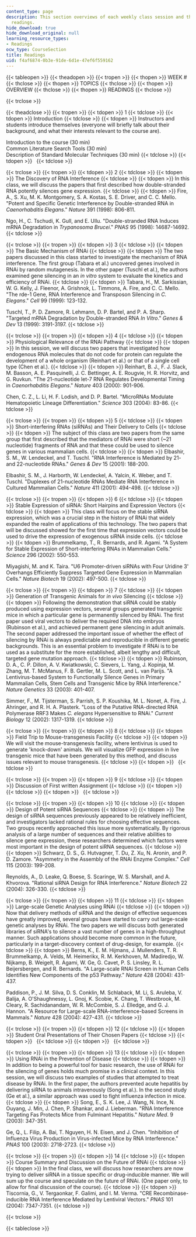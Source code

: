 ```yaml
---
content_type: page
description: This section overviews of each weekly class session and the list of assigned
  readings.
hide_download: true
hide_download_original: null
learning_resource_types:
- Readings
ocw_type: CourseSection
title: Readings
uid: f4af6874-0b3e-91de-6d1e-47ef6f559162
---
```


{{< tableopen >}}
{{< theadopen >}}
{{< tropen >}}
{{< thopen >}}
WEEK #
{{< thclose >}}
{{< thopen >}}
TOPICS
{{< thclose >}}
{{< thopen >}}
OVERVIEW
{{< thclose >}}
{{< thopen >}}
READINGS
{{< thclose >}}

{{< trclose >}}

{{< theadclose >}}
{{< tropen >}}
{{< tdopen >}}
1
{{< tdclose >}}
{{< tdopen >}}
Introduction
{{< tdclose >}}
{{< tdopen >}}
Instructors and students introduce themselves (everyone will briefly talk about their background, and what their interests relevant to the course are).  
  
Introduction to the course (30 min)  
Common Literature Search Tools (30 min)  
Description of Standard Molecular Techniques (30 min)
{{< tdclose >}}
{{< tdopen >}}
 
{{< tdclose >}}

{{< trclose >}}
{{< tropen >}}
{{< tdopen >}}
2
{{< tdclose >}}
{{< tdopen >}}
The Discovery of RNA Interference
{{< tdclose >}}
{{< tdopen >}}
In this class, we will discuss the papers that first described how double-stranded RNA potently silences gene expression.
{{< tdclose >}}
{{< tdopen >}}
Fire, A., S. Xu, M. K. Montgomery, S. A. Kostas, S. E. Driver, and C. C. Mello. "Potent and Specific Genetic Interference by Double-stranded RNA in _Caenorhabditis Elegans_." _Nature_ 391 (1998): 806-811.  
  
Ngo, H., C. Tschudi, K. Gull, and E. Ullu. "Double-stranded RNA Induces mRNA Degradation in _Trypanosoma Brucei_." _PNAS_ 95 (1998): 14687-14692.
{{< tdclose >}}

{{< trclose >}}
{{< tropen >}}
{{< tdopen >}}
3
{{< tdclose >}}
{{< tdopen >}}
The Basic Mechanism of RNAi
{{< tdclose >}}
{{< tdopen >}}
The two papers discussed in this class started to investigate the mechanism of RNA interference. The first group (Tabara et al.) uncovered genes involved in RNAi by random mutagenesis. In the other paper (Tuschl et al.), the authors examined gene silencing in an _in vitro_ system to evaluate the kinetics and efficiency of RNAi.
{{< tdclose >}}
{{< tdopen >}}
Tabara, H., M. Sarkissian, W. G. Kelly, J. Fleenor, A. Grishnok, L. Timmons, A. Fire, and C. C. Mello. "The rde-1 Gene, RNA Interference and Transposon Silencing in _C. Elegans_." _Cell_ 99 (1999): 123-132.  
  
Tuschl, T., P. D. Zamore, R. Lehmann, D. P. Bartel, and P. A. Sharp. "Targeted mRNA Degradation by Double-stranded RNA _In Vitro_." _Genes & Dev_ 13 (1999): 3191-3197.
{{< tdclose >}}

{{< trclose >}}
{{< tropen >}}
{{< tdopen >}}
4
{{< tdclose >}}
{{< tdopen >}}
Physiological Relevance of the RNAi Pathway
{{< tdclose >}}
{{< tdopen >}}
In this session, we will discuss two papers that investigated how endogenous RNA molecules that do not code for protein can regulate the development of a whole organism (Reinhart et al.) or that of a single cell type (Chen et al.).
{{< tdclose >}}
{{< tdopen >}}
Reinhart, B. J., F. J. Slack, M. Basson, A. E. Pasquinelli, J. C. Bettinger, A. E. Rougvie, H. R. Horvitz, and G. Ruvkun. "The 21-nucleotide let-7 RNA Regulates Developmental Timing in _Caenorhabditis Elegans_." _Nature_ 403 (2000): 901-906.  
  
Chen, C. Z., L. Li, H. F. Lodish, and D. P. Bartel. "MicroRNAs Modulate Hematopoietic Lineage Differentiation." _Science_ 303 (2004): 83-86.
{{< tdclose >}}

{{< trclose >}}
{{< tropen >}}
{{< tdopen >}}
5
{{< tdclose >}}
{{< tdopen >}}
Short-interfering RNAs (siRNAs) and Their Delivery to Cells
{{< tdclose >}}
{{< tdopen >}}
The subject of this class are two papers from the same group that first described that the mediators of RNAi were short (~21 nucleotide) fragments of RNA and that these could be used to silence genes in various mammalian cells.
{{< tdclose >}}
{{< tdopen >}}
Elbashir, S. M., W. Lendeckel, and T. Tuschl. "RNA Interference is Mediated by 21- and 22-nucleotide RNAs." _Genes & Dev_ 15 (2001): 188-200.  
  
Elbashir, S. M., J. Harborth, W. Lendeckel, A. Yalcin, K. Weber, and T. Tuschl. "Duplexes of 21-nucleotide RNAs Mediate RNA Interference in Cultured Mammalian Cells." _Nature_ 411 (2001): 494-498.
{{< tdclose >}}

{{< trclose >}}
{{< tropen >}}
{{< tdopen >}}
6
{{< tdclose >}}
{{< tdopen >}}
Stable Expression of siRNA: Short Hairpins and Expression Vectors
{{< tdclose >}}
{{< tdopen >}}
This class will focus on the stable siRNA expression, which was a crucial step in the history of RNAi that widely expanded the realm of applications of this technology. The two papers that will be discussed showed for the first time that expression vectors could be used to drive the expression of exogenous siRNA inside cells.
{{< tdclose >}}
{{< tdopen >}}
Brummelkamp, T., R. Bernards, and R. Agami. "A System for Stable Expression of Short-interfering RNAs in Mammalian Cells." _Science_ 296 (2002): 550-553.  
  
Miyagishi, M. and K. Taira. "U6 Promoter-driven siRNAs with Four Uridine 3' Overhangs Efficiently Suppress Targeted Gene Expression in Mammalian Cells." _Nature Biotech_ 19 (2002): 497-500.
{{< tdclose >}}

{{< trclose >}}
{{< tropen >}}
{{< tdopen >}}
7
{{< tdclose >}}
{{< tdopen >}}
Generation of Transgenic Animals for _in vivo_ Silencing
{{< tdclose >}}
{{< tdopen >}}
Following the demonstration that siRNA could be stably produced using expression vectors, several groups generated transgenic mice in which a particular gene is permanently silenced by RNAi. The first paper used viral vectors to deliver the required DNA into embryos (Rubinson et al.), and achieved permanent gene silencing in adult animals. The second paper addressed the important issue of whether the effect of silencing by RNAi is always predictable and reproducible in different genetic backgrounds. This is an essential problem to investigate if RNAi is to be used as a substitute for the more established, albeit lengthy and difficult, targeted gene mutation approach.
{{< tdclose >}}
{{< tdopen >}}
Rubinson, D. A., C. P. Dillon, A. V. Kwiatkowski, C. Sievers, L. Yang, J. Kopinja, M. Zhang, M. T. McManus, F. B. Gertler, M. L. Scott, and L. van Parijs. "A Lentivirus-based System to Functionally Silence Genes in Primary Mammalian Cells, Stem Cells and Transgenic Mice by RNA Interference." _Nature Genetics_ 33 (2003): 401-407.  
  
Simmer, F., M. Tijsterman, S. Parrish, S. P. Koushika, M. L. Nonet, A. Fire, J. Ahringer, and R. H. A. Plasterk. "Loss of the Putative RNA-directed RNA Polymerase RRF3 Makes _C. elegans_ Hypersensitive to RNAi." _Current Biology_ 12 (2002): 1317-1319.
{{< tdclose >}}

{{< trclose >}}
{{< tropen >}}
{{< tdopen >}}
8
{{< tdclose >}}
{{< tdopen >}}
Field Trip to Mouse-transgenesis Facility
{{< tdclose >}}
{{< tdopen >}}
We will visit the mouse-transgenesis facility, where lentivirus is used to generate 'knock-down' animals. We will visualize GFP expression in live transgenic mice that have been generated by this method, and discuss issues relevant to mouse transgenesis.
{{< tdclose >}}
{{< tdopen >}}
 
{{< tdclose >}}

{{< trclose >}}
{{< tropen >}}
{{< tdopen >}}
9
{{< tdclose >}}
{{< tdopen >}}
Discussion of First written Assignment
{{< tdclose >}}
{{< tdopen >}}
 
{{< tdclose >}}
{{< tdopen >}}
 
{{< tdclose >}}

{{< trclose >}}
{{< tropen >}}
{{< tdopen >}}
10
{{< tdclose >}}
{{< tdopen >}}
Design of Potent siRNA Sequences
{{< tdclose >}}
{{< tdopen >}}
The design of siRNA sequences previously appeared to be relatively inefficient, and investigators lacked rational rules for choosing effective sequences. Two groups recently approached this issue more systematically. By rigorous analysis of a large number of sequences and their relative abilities to silence gene expression, these researchers determined which factors were most important in the design of potent siRNA sequences.
{{< tdclose >}}
{{< tdopen >}}
Schwarz, D. S., G. Hutvagner, T. Du, Z. Xu, N. Aronin, and P. D. Zamore. "Asymmetry in the Assembly of the RNAi Enzyme Complex." _Cell_ 115 (2003): 199-208.  
  
Reynolds, A., D. Leake, Q. Boese, S. Scaringe, W. S. Marshall, and A. Khvorova. "Rational siRNA Design for RNA Interference." _Nature Biotech_ 22 (2004): 326-330.
{{< tdclose >}}

{{< trclose >}}
{{< tropen >}}
{{< tdopen >}}
11
{{< tdclose >}}
{{< tdopen >}}
Large-scale Genetic Analyses using RNAi
{{< tdclose >}}
{{< tdopen >}}
Now that delivery methods of siRNA and the design of effective sequences have greatly improved, several groups have started to carry out large-scale genetic analyses by RNAi. The two papers we will discuss both generated libraries of siRNA's to silence a vast number of genes in a high-throughput manner. Such applications should become more common in the future, particularly in a target-discovery context of drug-design, for example.
{{< tdclose >}}
{{< tdopen >}}
Berns, K., E. M. Hijmans, J. Mullenders, T. R. Brummelkamp, A. Velds, M. Heimerikx, R. M. Kerkhoven, M. Madiredjo, W. Nijkamp, B. Weigelt, R. Agami, W. Ge, G. Cavet, P. S. Linsley, R. L. Beijersbergen, and R. Bernards. "A Large-scale RNAi Screen in Human Cells Identifies New Components of the p53 Pathway." _Nature_ 428 (2004): 431-437.  
  
Paddison, P., J. M. Silva, D. S. Conklin, M. Schlaback, M. Li, S. Aruleba, V. Balija, A. O'Shaughnessy, L. Gnoj, K. Scobie, K. Chang, T. Westbrook, M. Cleary, R. Sachidanandam, W. R. McCombie, S. J. Elledge, and G. J. Hannon. "A Resource for Large-scale RNA-interference-based Screens in Mammals." _Nature_ 428 (2004): 427-431.
{{< tdclose >}}

{{< trclose >}}
{{< tropen >}}
{{< tdopen >}}
12
{{< tdclose >}}
{{< tdopen >}}
Student Oral Presentations of Their Chosen Papers
{{< tdclose >}}
{{< tdopen >}}
 
{{< tdclose >}}
{{< tdopen >}}
 
{{< tdclose >}}

{{< trclose >}}
{{< tropen >}}
{{< tdopen >}}
13
{{< tdclose >}}
{{< tdopen >}}
Using RNAi in the Prevention of Disease
{{< tdclose >}}
{{< tdopen >}}
In addition to being a powerful tool for basic research, the use of RNAi for the silencing of genes holds much promise in a clinical context. In this session, we will discuss two examples of studies that attempted to treat disease by RNAi. In the first paper, the authors prevented acute hepatitis by delivering siRNA to animals intravenously (Song et al.). In the second study (Ge et al.), a similar approach was used to fight influenza infection in mice.
{{< tdclose >}}
{{< tdopen >}}
Song, E., S. K. Lee, J. Wang, N. Ince, N. Ouyang, J. Min, J. Chen, P. Shankar, and J. Lieberman. "RNA Interference Targeting Fas Protects Mice from Fulminant Hepatitis." _Nature Med_. 9 (2003): 347-351.  
  
Ge, Q., L. Filip, A. Bai, T. Nguyen, H. N. Eisen, and J. Chen. "Inhibition of Influenza Virus Production in Virus-infected Mice by RNA Interference." _PNAS_ 100 (2003): 2718-2723.
{{< tdclose >}}

{{< trclose >}}
{{< tropen >}}
{{< tdopen >}}
14
{{< tdclose >}}
{{< tdopen >}}
Course Summary and Discussion on the Future of RNAi
{{< tdclose >}}
{{< tdopen >}}
In the final class, we will discuss how researchers are now trying to deliver siRNA in a tissue specific or drug-inducible manner. We will sum up the course and speculate on the future of RNAi. (One paper only, to allow for final discussion of the course).
{{< tdclose >}}
{{< tdopen >}}
Tiscornia, G., V. Tergaonkar, F. Galimi, and I. M. Verma. "CRE Recombinase-inducible RNA Interference Mediated by Lentiviral Vectors." _PNAS_ 101 (2004): 7347-7351.
{{< tdclose >}}

{{< trclose >}}

{{< tableclose >}}